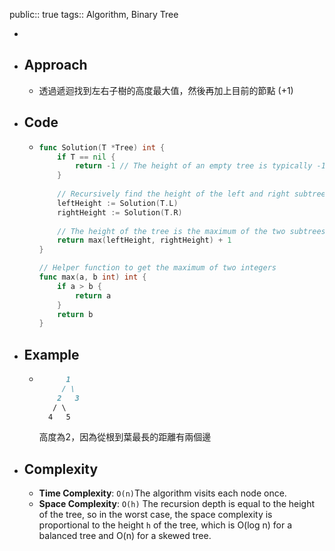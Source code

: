 public:: true
tags:: Algorithm, Binary Tree

-
- ## Approach
	- 透過遞迴找到左右子樹的高度最大值，然後再加上目前的節點 (+1)
- ## Code
	- ```go
	  func Solution(T *Tree) int {
	      if T == nil {
	          return -1 // The height of an empty tree is typically -1 (or 0 in some cases)
	      }
	      
	      // Recursively find the height of the left and right subtrees
	      leftHeight := Solution(T.L)
	      rightHeight := Solution(T.R)
	      
	      // The height of the tree is the maximum of the two subtrees' heights, plus 1
	      return max(leftHeight, rightHeight) + 1
	  }
	  
	  // Helper function to get the maximum of two integers
	  func max(a, b int) int {
	      if a > b {
	          return a
	      }
	      return b
	  }
	  
	  ```
- ## Example
	- ```markdown
	        1
	       / \
	      2   3
	     / \
	    4   5
	  
	  ```
	  高度為2，因為從根到葉最長的距離有兩個邊
- ## Complexity
	- **Time Complexity**: `O(n)`The algorithm visits each node once.
	- **Space Complexity**: `O(h)` The recursion depth is equal to the height of the tree, so in the worst case, the space complexity is proportional to the height `h` of the tree, which is O(log n) for a balanced tree and O(n) for a skewed tree.